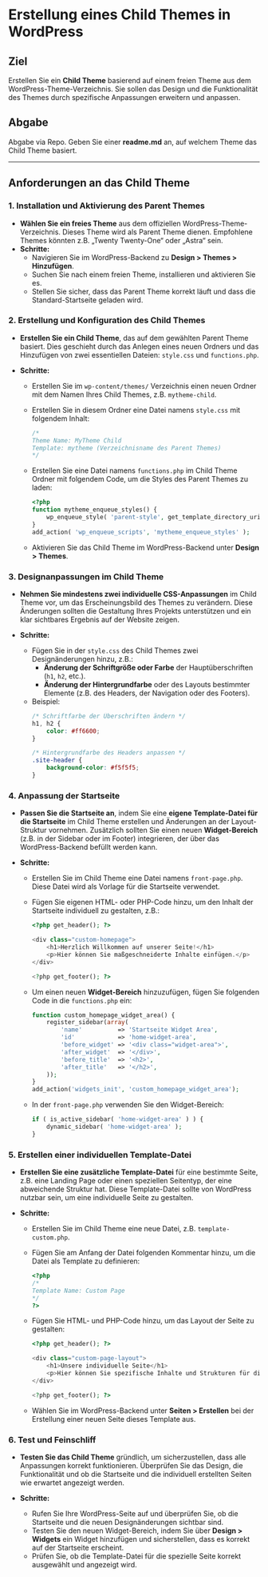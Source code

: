 # Erstellung eines Child Themes in WordPress

## Ziel
Erstellen Sie ein **Child Theme** basierend auf einem freien Theme aus dem WordPress-Theme-Verzeichnis. Sie sollen das Design und die Funktionalität des Themes durch spezifische Anpassungen erweitern und anpassen.

## Abgabe
Abgabe via Repo. Geben Sie einer **readme.md** an, auf welchem Theme das Child Theme basiert.

---

## Anforderungen an das Child Theme

### 1. Installation und Aktivierung des Parent Themes

- **Wählen Sie ein freies Theme** aus dem offiziellen WordPress-Theme-Verzeichnis. Dieses Theme wird als Parent Theme dienen. Empfohlene Themes könnten z.B. „Twenty Twenty-One“ oder „Astra“ sein.
- **Schritte:**
   - Navigieren Sie im WordPress-Backend zu **Design > Themes > Hinzufügen**.
   - Suchen Sie nach einem freien Theme, installieren und aktivieren Sie es.
   - Stellen Sie sicher, dass das Parent Theme korrekt läuft und dass die Standard-Startseite geladen wird.

### 2. Erstellung und Konfiguration des Child Themes

- **Erstellen Sie ein Child Theme**, das auf dem gewählten Parent Theme basiert. Dies geschieht durch das Anlegen eines neuen Ordners und das Hinzufügen von zwei essentiellen Dateien: `style.css` und `functions.php`.
  
- **Schritte:**
   - Erstellen Sie im `wp-content/themes/` Verzeichnis einen neuen Ordner mit dem Namen Ihres Child Themes, z.B. `mytheme-child`.
   - Erstellen Sie in diesem Ordner eine Datei namens `style.css` mit folgendem Inhalt:
     ```css
     /*
     Theme Name: MyTheme Child
     Template: mytheme (Verzeichnisname des Parent Themes)
     */
     ```

   - Erstellen Sie eine Datei namens `functions.php` im Child Theme Ordner mit folgendem Code, um die Styles des Parent Themes zu laden:
     ```php
     <?php
     function mytheme_enqueue_styles() {
         wp_enqueue_style( 'parent-style', get_template_directory_uri() . '/style.css' );
     }
     add_action( 'wp_enqueue_scripts', 'mytheme_enqueue_styles' );
     ```
   - Aktivieren Sie das Child Theme im WordPress-Backend unter **Design > Themes**.

### 3. Designanpassungen im Child Theme

- **Nehmen Sie mindestens zwei individuelle CSS-Anpassungen** im Child Theme vor, um das Erscheinungsbild des Themes zu verändern. Diese Änderungen sollten die Gestaltung Ihres Projekts unterstützen und ein klar sichtbares Ergebnis auf der Website zeigen.

- **Schritte:**
   - Fügen Sie in der `style.css` des Child Themes zwei Designänderungen hinzu, z.B.:
     - **Änderung der Schriftgröße oder Farbe** der Hauptüberschriften (`h1`, `h2`, etc.).
     - **Änderung der Hintergrundfarbe** oder des Layouts bestimmter Elemente (z.B. des Headers, der Navigation oder des Footers).
   - Beispiel:
     ```css
     /* Schriftfarbe der Überschriften ändern */
     h1, h2 {
         color: #ff6600;
     }

     /* Hintergrundfarbe des Headers anpassen */
     .site-header {
         background-color: #f5f5f5;
     }
     ```

### 4. Anpassung der Startseite

- **Passen Sie die Startseite an**, indem Sie eine **eigene Template-Datei für die Startseite** im Child Theme erstellen und Änderungen an der Layout-Struktur vornehmen. Zusätzlich sollten Sie einen neuen **Widget-Bereich** (z.B. in der Sidebar oder im Footer) integrieren, der über das WordPress-Backend befüllt werden kann.

- **Schritte:**
   - Erstellen Sie im Child Theme eine Datei namens `front-page.php`. Diese Datei wird als Vorlage für die Startseite verwendet.
   - Fügen Sie eigenen HTML- oder PHP-Code hinzu, um den Inhalt der Startseite individuell zu gestalten, z.B.:
     ```php
     <?php get_header(); ?>

     <div class="custom-homepage">
         <h1>Herzlich Willkommen auf unserer Seite!</h1>
         <p>Hier können Sie maßgeschneiderte Inhalte einfügen.</p>
     </div>

     <?php get_footer(); ?>
     ```

   - Um einen neuen **Widget-Bereich** hinzuzufügen, fügen Sie folgenden Code in die `functions.php` ein:
     ```php
     function custom_homepage_widget_area() {
         register_sidebar(array(
             'name'          => 'Startseite Widget Area',
             'id'            => 'home-widget-area',
             'before_widget' => '<div class="widget-area">',
             'after_widget'  => '</div>',
             'before_title'  => '<h2>',
             'after_title'   => '</h2>',
         ));
     }
     add_action('widgets_init', 'custom_homepage_widget_area');
     ```

   - In der `front-page.php` verwenden Sie den Widget-Bereich:
     ```php
     if ( is_active_sidebar( 'home-widget-area' ) ) {
         dynamic_sidebar( 'home-widget-area' );
     }
     ```

### 5. Erstellen einer individuellen Template-Datei

- **Erstellen Sie eine zusätzliche Template-Datei** für eine bestimmte Seite, z.B. eine Landing Page oder einen speziellen Seitentyp, der eine abweichende Struktur hat. Diese Template-Datei sollte von WordPress nutzbar sein, um eine individuelle Seite zu gestalten.

- **Schritte:**
   - Erstellen Sie im Child Theme eine neue Datei, z.B. `template-custom.php`.
   - Fügen Sie am Anfang der Datei folgenden Kommentar hinzu, um die Datei als Template zu definieren:
     ```php
     <?php
     /*
     Template Name: Custom Page
     */
     ?>
     ```
   - Fügen Sie HTML- und PHP-Code hinzu, um das Layout der Seite zu gestalten:
     ```php
     <?php get_header(); ?>

     <div class="custom-page-layout">
         <h1>Unsere individuelle Seite</h1>
         <p>Hier können Sie spezifische Inhalte und Strukturen für diese Seite einfügen.</p>
     </div>

     <?php get_footer(); ?>
     ```

   - Wählen Sie im WordPress-Backend unter **Seiten > Erstellen** bei der Erstellung einer neuen Seite dieses Template aus.

### 6. Test und Feinschliff 

- **Testen Sie das Child Theme** gründlich, um sicherzustellen, dass alle Anpassungen korrekt funktionieren. Überprüfen Sie das Design, die Funktionalität und ob die Startseite und die individuell erstellten Seiten wie erwartet angezeigt werden.

- **Schritte:**
   - Rufen Sie Ihre WordPress-Seite auf und überprüfen Sie, ob die Startseite und die neuen Designänderungen sichtbar sind.
   - Testen Sie den neuen Widget-Bereich, indem Sie über **Design > Widgets** ein Widget hinzufügen und sicherstellen, dass es korrekt auf der Startseite erscheint.
   - Prüfen Sie, ob die Template-Datei für die spezielle Seite korrekt ausgewählt und angezeigt wird.


